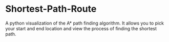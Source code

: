 # Shortest-Path-Route
A python visualization of the A* path finding algorithm. It allows you to pick your start and end location and view the process of finding the shortest path.
